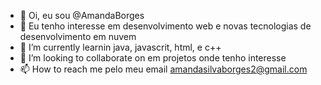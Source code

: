 - 👋 Oi, eu sou @AmandaBorges
- 👀 Eu tenho interesse em desenvolvimento web e novas tecnologias de desenvolvimento em nuvem
- 🌱 I’m currently learnin java, javascrit, html, e  c++
- 💞️ I’m looking to collaborate on  em projetos onde tenho interesse
- 📫 How to reach me  pelo meu email amandasilvaborges2@gmail.com

<!---

--->
